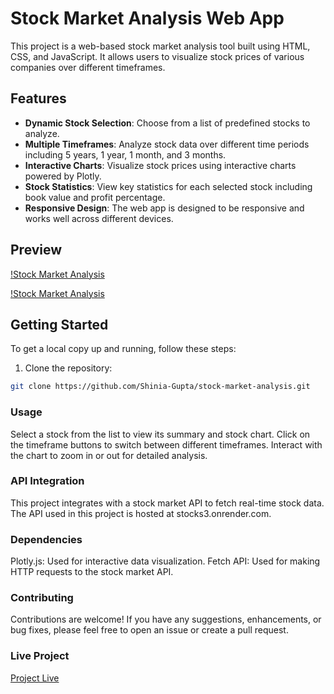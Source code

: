 # Stock Market Analysis Web App

This project is a web-based stock market analysis tool built using HTML, CSS, and JavaScript. It allows users to visualize stock prices of various companies over different timeframes.

## Features

- **Dynamic Stock Selection**: Choose from a list of predefined stocks to analyze.
- **Multiple Timeframes**: Analyze stock data over different time periods including 5 years, 1 year, 1 month, and 3 months.
- **Interactive Charts**: Visualize stock prices using interactive charts powered by Plotly.
- **Stock Statistics**: View key statistics for each selected stock including book value and profit percentage.
- **Responsive Design**: The web app is designed to be responsive and works well across different devices.

## Preview

[!Stock Market Analysis](![image](https://github.com/Shinia-Gupta/Stock-Market-Analysis/assets/113818197/6d92b064-6a2f-4c58-977d-c588afc0bd3d)
)

[!Stock Market Analysis](![image](https://github.com/Shinia-Gupta/Stock-Market-Analysis/assets/113818197/b935f05d-9fdc-4d41-b598-cfa986280f8e)
)


## Getting Started

To get a local copy up and running, follow these steps:

1. Clone the repository:

```bash
git clone https://github.com/Shinia-Gupta/stock-market-analysis.git
```

### Usage
Select a stock from the list to view its summary and stock chart.
Click on the timeframe buttons to switch between different timeframes.
Interact with the chart to zoom in or out for detailed analysis.

### API Integration
This project integrates with a stock market API to fetch real-time stock data. The API used in this project is hosted at stocks3.onrender.com.

### Dependencies
Plotly.js: Used for interactive data visualization.
Fetch API: Used for making HTTP requests to the stock market API.

### Contributing
Contributions are welcome! If you have any suggestions, enhancements, or bug fixes, please feel free to open an issue or create a pull request.

### Live Project
[Project Live]()
